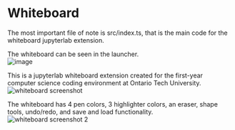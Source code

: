 # Whiteboard
The most important file of note is src/index.ts, that is the main code for the whiteboard jupyterlab extension.

The whiteboard can be seen in the launcher.  
![image](https://github.com/csci-env/Whiteboard/assets/90210281/1b8c1df7-6647-4093-b868-46edcdbce261)

This is a jupyterlab whiteboard extension created for the first-year computer science coding environment at Ontario Tech University.
![whiteboard screenshot](https://github.com/csci-env/Whiteboard/assets/90210281/d5a5f390-7c91-43a7-a28b-7e72a18d916a)

The whiteboard has 4 pen colors, 3 highlighter colors, an eraser, shape tools, undo/redo, and save and load functionality. 
![whiteboard screenshot 2](https://github.com/csci-env/Whiteboard/assets/90210281/f9d861bf-1c0b-40e7-8d33-06b4e482380e)
